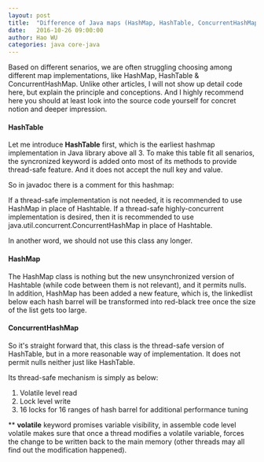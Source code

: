 ```yaml
---
layout: post
title:  "Difference of Java maps (HashMap, HashTable, ConcurrentHashMap)"
date:   2016-10-26 09:00:00
author: Hao WU
categories: java core-java
---
```


Based on different senarios, we are often struggling choosing among different map implementations, like HashMap, HashTable & ConcurrentHashMap. Unlike other articles, I will not show up detail code here, but explain the principle and conceptions. And I highly recommend here you should at least look into the source code yourself for concret notion and deeper impression.

#### HashTable

Let me introduce **HashTable** first, which is the earliest hashmap implementation in Java library above all 3. To make this table fit all senarios, the syncronized keyword is added onto most of its methods to provide thread-safe feature. And it does not accept the null key and value.

So in javadoc there is a comment for this hashmap:

If a thread-safe implementation is not needed, it is recommended to use HashMap in place of Hashtable. If a thread-safe highly-concurrent implementation is desired, then it is recommended to use java.util.concurrent.ConcurrentHashMap in place of Hashtable.

In another word, we should not use this class any longer.

#### HashMap
The HashMap class is nothing but the new unsynchronized version of Hashtable (while code between them is not relevant), and it permits nulls.
<br />
In addition, HashMap has been added a new feature, which is, the linkedlist below each hash barrel will be transformed into red-black tree once the size of the list gets too large.

#### ConcurrentHashMap
So it's straight forward that, this class is the thread-safe version of HashTable, but in a more reasonable way of implementation. It does not permit nulls neither just like HashTable.

Its thread-safe mechanism is simply as below: 
1. Volatile level read
2. Lock level write
3. 16 locks for 16 ranges of hash barrel for additional performance tuning

** **volatile** keyword promises variable visibility, in assemble code level volatile makes sure that once a thread modifies a volatile variable, forces the change to be written back to the main memory (other threads may all find out the modification happened).
